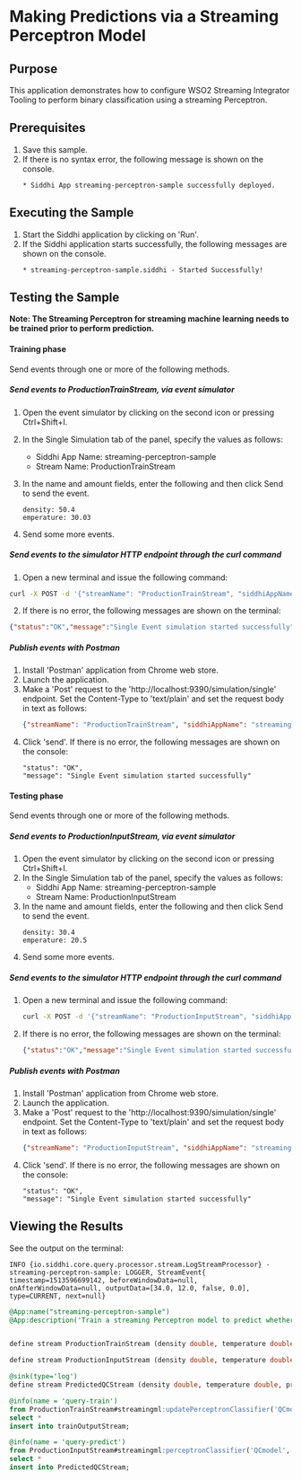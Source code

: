# Making Predictions via a Streaming Perceptron Model

## Purpose
This application demonstrates how to configure WSO2 Streaming Integrator Tooling to perform binary classification using a streaming Perceptron.

## Prerequisites
1. Save this sample.
2. If there is no syntax error, the following message is shown on the console.
	```
	* Siddhi App streaming-perceptron-sample successfully deployed.
	```

## Executing the Sample
1. Start the Siddhi application by clicking on 'Run'.
2. If the Siddhi application starts successfully, the following messages are shown on the console.
	```
	* streaming-perceptron-sample.siddhi - Started Successfully!
	```

## Testing the Sample

**Note: The Streaming Perceptron for streaming machine learning needs to be trained prior to perform prediction.**

#### Training phase
Send events through one or more of the following methods.

##### Send events to ProductionTrainStream, via event simulator
1. Open the event simulator by clicking on the second icon or pressing Ctrl+Shift+I.
2. In the Single Simulation tab of the panel, specify the values as follows:
	* Siddhi App Name: streaming-perceptron-sample
	* Stream Name: ProductionTrainStream
3. In the name and amount fields, enter the following and then click Send to send the event.
	```
	density: 50.4
	emperature: 30.03
	```

4. Send some more events.

##### Send events to the simulator HTTP endpoint through the curl command
1. Open a new terminal and issue the following command:
```bash
curl -X POST -d '{"streamName": "ProductionTrainStream", "siddhiAppName": "streaming-perceptron-sample","data": [50.4, 30.03, true]}' http://localhost:9390/simulation/single -H 'content-type: text/plain'
```
2. If there is no error, the following messages are shown on the terminal:
```json
{"status":"OK","message":"Single Event simulation started successfully"}
```

##### Publish events with Postman
1. Install 'Postman' application from Chrome web store.
2. Launch the application.
3. Make a 'Post' request to the 'http://localhost:9390/simulation/single' endpoint. Set the Content-Type to 'text/plain' and set the request body in text as follows:
	```json
	{"streamName": "ProductionTrainStream", "siddhiAppName": "streaming-perceptron-sample","data": [50.4, 30.03, true]}
	```
4. Click 'send'. If there is no error, the following messages are shown on the console:
	```
	"status": "OK",
	"message": "Single Event simulation started successfully"
	```

#### Testing phase
Send events through one or more of the following methods.

##### Send events to ProductionInputStream, via event simulator
1. Open the event simulator by clicking on the second icon or pressing Ctrl+Shift+I.
2. In the Single Simulation tab of the panel, specify the values as follows:
	* Siddhi App Name: streaming-perceptron-sample
	* Stream Name: ProductionInputStream
3. In the name and amount fields, enter the following and then click Send to send the event.
	```
	density: 30.4
	emperature: 20.5
	```
4. Send some more events.

##### Send events to the simulator HTTP endpoint through the curl command
1. Open a new terminal and issue the following command:
	```bash
	curl -X POST -d '{"streamName": "ProductionInputStream", "siddhiAppName": "streaming-perceptron-sample","data": [30.4, 20.5]}' http://localhost:9390/simulation/single -H 'content-type: text/plain'
	```
2. If there is no error, the following messages are shown on the terminal:
	```json
	{"status":"OK","message":"Single Event simulation started successfully"}
	```

##### Publish events with Postman
1. Install 'Postman' application from Chrome web store.
2. Launch the application.
3. Make a 'Post' request to the 'http://localhost:9390/simulation/single' endpoint. Set the Content-Type to 'text/plain' and set the request body in text as follows:
	```json
	{"streamName": "ProductionInputStream", "siddhiAppName": "streaming-perceptron-sample","data": [30.4, 20.5]}
	```
4. Click 'send'. If there is no error, the following messages are shown on the console:
	```
	"status": "OK",
	"message": "Single Event simulation started successfully"
	```

## Viewing the Results
See the output on the terminal:
```
INFO {io.siddhi.core.query.processor.stream.LogStreamProcessor} - streaming-perceptron-sample: LOGGER, StreamEvent{ timestamp=1513596699142, beforeWindowData=null, onAfterWindowData=null, outputData=[34.0, 12.0, false, 0.0], type=CURRENT, next=null}
```

```sql
@App:name("streaming-perceptron-sample")
@App:description('Train a streaming Perceptron model to predict whether an item passes quality check.')


define stream ProductionTrainStream (density double, temperature double, qualityCheck_pass bool );

define stream ProductionInputStream (density double, temperature double);

@sink(type='log')
define stream PredictedQCStream (density double, temperature double, prediction bool, confidenceLevel double);

@info(name = 'query-train')
from ProductionTrainStream#streamingml:updatePerceptronClassifier('QCmodel', qualityCheck_pass, 0.1, density, temperature)
select *
insert into trainOutputStream;

@info(name = 'query-predict')
from ProductionInputStream#streamingml:perceptronClassifier('QCmodel', 0.0, 0.5, density, temperature)
select *
insert into PredictedQCStream;
```